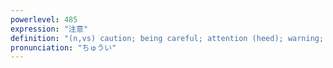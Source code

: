 ```yaml
---
powerlevel: 485
expression: "注意"
definition: "(n,vs) caution; being careful; attention (heed); warning; advice; (P)"
pronunciation: "ちゅうい"
---
```

